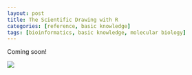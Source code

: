 ```yaml
---
layout: post
title: The Scientific Drawing with R
categories: [reference, basic knowledge]
tags: [bioinformatics, basic knowledge, molecular biology]
---
```

Coming soon!


![](http://i.imgur.com/xpwzla8.png)

